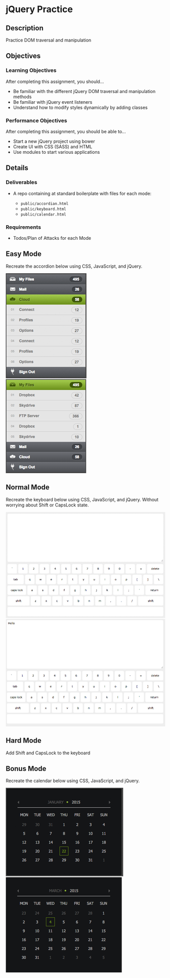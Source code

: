 # jQuery Practice

## Description

Practice DOM traversal and manipulation

## Objectives

### Learning Objectives

After completing this assignment, you should...

* Be familiar with the different jQuery DOM traversal and manipulation methods
* Be familiar with jQuery event listeners
* Understand how to modify styles dynamically by adding classes

### Performance Objectives

After completing this assignment, you should be able to...

* Start a new jQuery project using bower
* Create UI with CSS (SASS) and HTML
* Use modules to start various applications

## Details

### Deliverables

* A repo containing at standard boilerplate with files for each mode:

  * `public/accordian.html`
  * `public/keyboard.html`
  * `public/calendar.html`

### Requirements

* Todos/Plan of Attacks for each Mode

## Easy Mode

Recreate the accordion below using CSS, JavaScript, and jQuery.


![](images/accordion.gif)
![](images/accordion.png)

## Normal Mode

Recreate the keyboard below using CSS, JavaScript, and jQuery.
Without worrying about Shift or CapsLock state.

![](images/keyboard.gif)
![](images/keyboard.png)

## Hard Mode

Add Shift and CapsLock to the keyboard

## Bonus Mode

Recreate the calendar below using CSS, JavaScript, and jQuery.

![](images/calendar.gif)
![](images/calendar.png)

